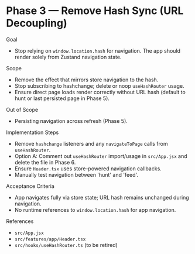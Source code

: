 # Phase 3 — Remove Hash Sync (URL Decoupling)

Goal
- Stop relying on `window.location.hash` for navigation. The app should render solely from Zustand navigation state.

Scope
- Remove the effect that mirrors store navigation to the hash.
- Stop subscribing to hashchange; delete or noop `useHashRouter` usage.
- Ensure direct page loads render correctly without URL hash (default to hunt or last persisted page in Phase 5).

Out of Scope
- Persisting navigation across refresh (Phase 5).

Implementation Steps
- Remove `hashchange` listeners and any `navigateToPage` calls from `useHashRouter`.
- Option A: Comment out `useHashRouter` import/usage in `src/App.jsx` and delete the file in Phase 6.
- Ensure `Header.tsx` uses store-powered navigation callbacks.
- Manually test navigation between 'hunt' and 'feed'.

Acceptance Criteria
- App navigates fully via store state; URL hash remains unchanged during navigation.
- No runtime references to `window.location.hash` for app navigation.

References
- `src/App.jsx`
- `src/features/app/Header.tsx`
- `src/hooks/useHashRouter.ts` (to be retired)
